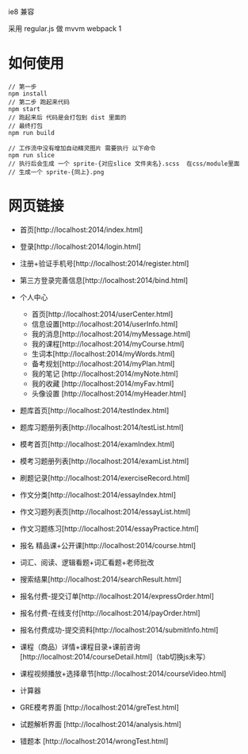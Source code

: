 ie8 兼容

采用 regular.js 做 mvvm 
webpack 1

# 如何使用
```
// 第一步
npm install 
// 第二步 跑起来代码
npm start
// 跑起来后 代码是会打包到 dist 里面的
// 最终打包 
npm run build 

// 工作流中没有增加自动精灵图片 需要执行 以下命令
npm run slice 
// 执行后会生成 一个 sprite-{对应slice 文件夹名}.scss  在css/module里面
// 生成一个 sprite-{同上}.png 
```

#  网页链接
- 首页[http://localhost:2014/index.html]
- 登录[http://localhost:2014/login.html]
- 注册+验证手机号[http://localhost:2014/register.html]
- 第三方登录完善信息[http://localhost:2014/bind.html]
- 个人中心
  - 首页[http://localhost:2014/userCenter.html]
  - 信息设置[http://localhost:2014/userInfo.html]
  - 我的消息[http://localhost:2014/myMessage.html]
  - 我的课程[http://localhost:2014/myCourse.html]
  - 生词本[http://localhost:2014/myWords.html]
  - 备考规划[http://localhost:2014/myPlan.html]
  - 我的笔记 [http://localhost:2014/myNote.html]
  - 我的收藏 [http://localhost:2014/myFav.html]
  - 头像设置 [http://localhost:2014/myHeader.html]

- 题库首页[http://localhost:2014/testIndex.html]
- 题库习题册列表[http://localhost:2014/testList.html]
- 模考首页[http://localhost:2014/examIndex.html]
- 模考习题册列表[http://localhost:2014/examList.html]
- 刷题记录[http://localhost:2014/exerciseRecord.html]
- 作文分类[http://localhost:2014/essayIndex.html]
- 作文习题列表页[http://localhost:2014/essayList.html]
- 作文习题练习[http://localhost:2014/essayPractice.html]

- 报名 精品课+公开课[http://localhost:2014/course.html]
- 词汇、阅读、逻辑看题+词汇看题+老师批改

- 搜索结果[http://localhost:2014/searchResult.html]

- 报名付费-提交订单[http://localhost:2014/expressOrder.html]
- 报名付费-在线支付[http://localhost:2014/payOrder.html]
- 报名付费成功-提交资料[http://localhost:2014/submitInfo.html]
- 课程（商品）详情+课程目录+课前咨询[http://localhost:2014/courseDetail.html]（tab切换js未写）
- 课程视频播放+选择章节[http://localhost:2014/courseVideo.html]

- 计算器
- GRE模考界面 [http://localhost:2014/greTest.html]
- 试题解析界面 [http://localhost:2014/analysis.html]
- 错题本 [http://localhost:2014/wrongTest.html]


